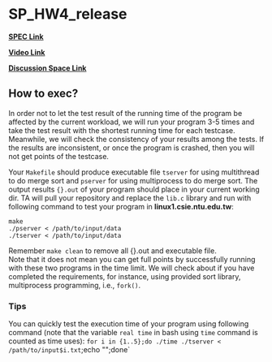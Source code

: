 # SP_HW4_release

**[SPEC Link](https://hackmd.io/@claire2222/SkLyBSnIo)**

**[Video Link](https://www.youtube.com/watch?v=ZpgwOeGoqBA)**

**[Discussion Space Link](https://github.com/NTU-SP/SP_HW4_release/discussions)**

## How to exec?
In order not to let the test result of the running time of the program be affected by the current workload, we will run your program 3-5 times and take the test result with the shortest running time for each testcase. Meanwhile, we will check the consistency of your results among the tests. If the results are inconsistent, or once the program is crashed, then you will not get points of the testcase. 

Your `Makefile` should produce executable file `tserver` for using multithread to do merge sort  and `pserver` for using multiprocess to do merge sort. The output results `{}.out` of your program should place in your current working dir. TA will pull your repository and replace the `lib.c` library and run with following command to test your program in **linux1.csie.ntu.edu.tw**:  
```
make 
./pserver < /path/to/input/data  
./tserver < /path/to/input/data
```

Remember `make clean` to remove all {}.out and executable file.  
Note that it does not mean you can get full points by successfully running with these two programs in the time limit. We will check about if you have completed the requirements, for instance, using provided sort library, multiprocess programming, i.e., `fork()`.

### Tips
You can quickly test the execution time of your program using following command (note that the variable `real time` in bash using `time` command is counted as time uses):
`for i in {1..5};do ./time ./tserver < /path/to/input$i.txt`;echo "";done`
